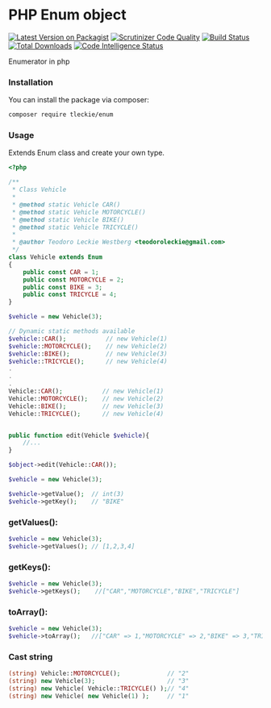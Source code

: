 # PHP Enum object

[![Latest Version on Packagist](https://img.shields.io/packagist/v/tleckie/enum.svg?style=flat-square)](https://packagist.org/packages/tleckie/enum)
[![Scrutinizer Code Quality](https://scrutinizer-ci.com/g/teodoroleckie/enum/badges/quality-score.png?b=main)](https://scrutinizer-ci.com/g/teodoroleckie/enum/?branch=main)
[![Build Status](https://scrutinizer-ci.com/g/teodoroleckie/enum/badges/build.png?b=main)](https://scrutinizer-ci.com/g/teodoroleckie/enum/build-status/main)
[![Total Downloads](https://img.shields.io/packagist/dt/tleckie/enum.svg?style=flat-square)](https://packagist.org/packages/tleckie/enum)
[![Code Intelligence Status](https://scrutinizer-ci.com/g/teodoroleckie/enum/badges/code-intelligence.svg?b=main)](https://scrutinizer-ci.com/code-intelligence)

Enumerator in php

### Installation

You can install the package via composer:

```bash
composer require tleckie/enum
```

### Usage

Extends Enum class and create your own type.

```php
<?php

/**
 * Class Vehicle
 *
 * @method static Vehicle CAR()
 * @method static Vehicle MOTORCYCLE()
 * @method static Vehicle BIKE()
 * @method static Vehicle TRICYCLE()
 * 
 * @author Teodoro Leckie Westberg <teodoroleckie@gmail.com>
 */
class Vehicle extends Enum 
{
    public const CAR = 1;
    public const MOTORCYCLE = 2;
    public const BIKE = 3;
    public const TRICYCLE = 4;
}

$vehicle = new Vehicle(3);

// Dynamic static methods available
$vehicle::CAR();           // new Vehicle(1)
$vehicle::MOTORCYCLE();    // new Vehicle(2)
$vehicle::BIKE();          // new Vehicle(3)
$vehicle::TRICYCLE();      // new Vehicle(4)
.
.
.
Vehicle::CAR();           // new Vehicle(1)
Vehicle::MOTORCYCLE();    // new Vehicle(2)
Vehicle::BIKE();          // new Vehicle(3)
Vehicle::TRICYCLE();      // new Vehicle(4)
```

```php

public function edit(Vehicle $vehicle){
    //...
}

$object->edit(Vehicle::CAR());

```

```php
$vehicle = new Vehicle(3);

$vehicle->getValue();  // int(3)
$vehicle->getKey();    // "BIKE"
```

### getValues():
```php
$vehicle = new Vehicle(3);
$vehicle->getValues(); // [1,2,3,4]
```

### getKeys():
```php
$vehicle = new Vehicle(3);
$vehicle->getKeys();    //["CAR","MOTORCYCLE","BIKE","TRICYCLE"]
```

### toArray():

```php
$vehicle = new Vehicle(3);
$vehicle->toArray();   //["CAR" => 1,"MOTORCYCLE" => 2,"BIKE" => 3,"TRICYCLE" => 4]
```

### Cast string
```php
(string) Vehicle::MOTORCYCLE();             // "2"
(string) new Vehicle(3);                    // "3"
(string) new Vehicle( Vehicle::TRICYCLE() );// "4"
(string) new Vehicle( new Vehicle(1) );     // "1"
```
